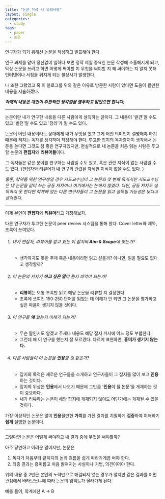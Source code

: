 ```yaml
---
title: "논문 작성 시 유의사항"
layout: single
categories:	
  - study
tags:
  - paper
  - 논문
---
```



연구자가 되기 위해선 논문을 작성하고 발표해야 한다.

연구 과제를 맡아 정신없이 일하다 보면 정작 제일 중요한 논문 작성에 소홀해지게 되고, 막상 논문을 쓰려고 하면 어떻게 써야할 지 무엇을 써야할 지 왜 써야하는 지 알지 못해 인터넷이나 서점을 뒤지게 되는 불상사가 발생한다.

나 또한 그랬었고 혹 이 블로그를 위와 같은 이유로 방문한 사람이 있다면 도움이 될만한 내용을 서술하겠다.

***아래의 내용은 개인이 주관적인 생각임을 염두하고 읽었으면 합니다.***

---

논문이란 내가 연구한 내용을 다른 사람에게 설득하는 글이다.
그 내용이 '발견'일 수도 있고 '발전'일 수도 있고 '정리'가 될 수도 있다.

논문이 어떤 내용이라도 상대에게 내가 무엇을 했고 그게 어떤 의미인지 설명해야 하기 때문에 저자는 독자를 생각하며 작성해야 한다.
투고한 잡지의 독자층까지 생각해서 논문을 쓴다면 그것도 참 좋은 연구자겠지만, 현실적으로 내 논문을 처음 읽는 사람은 투고할 논문의 **편집자**와 **리뷰어들**이다. 

그 독자들은 같은 분야를 연구하는 사람일 수도 있고, 혹은 관련 지식이 없는 사람일 수도 있다. (편집자와 리뷰어가 내 연구와 관련된 자세한 지식이 없을 수도 있다. )

*물론, 학위를 위한 연구생일 경우 지도교수님이 그 논문의 첫 번째 독자지만 지도교수님은 내 논문을 같이 쓰는 공동 저자이니 여기에서는 논하지 않겠다. 다만, 공동 저자도 설득하지 못 한다면 학계에 있는 다른 연구자들이 그 논문을 읽고 설득될 가능성은 낮다고 생각한다.*

---

이제 본인이 **편집자**와 **리뷰어**라고 가정해보자.

다른 연구자가 투고한 논문이 peer review 시스템을 통해 왔다. Cover letter와 제목, 초록이 쓰여있다.

1. ###### *내가 편집자, 리뷰어를 맡고 있는 이 잡지의 **Aim & Scope**에 맞는가?*

   - 생각하지도 못한 주제 혹은 내용이라면 읽고 싶을까? 아니면, 읽을 필요도 없다고 생각할까?

2. ###### *이 논문의 저자가 **하고 싶은 말**이 뭔지 파악이 되는가?*

   - **리뷰어**는 보통 초록만 읽고 해당 논문을 리뷰할 지 결정한다.
   - 초록에 쓰여진 150-250 단어를 읽었는 데 이해가 안 되면 그 논문을 평가하고 싶은 마음이 생기지 않을 것이다.

3. ###### *이 연구를 **왜** 했는지 이해가 되는가?*
    - 무슨 말인지도 알겠고 주제나 내용도 해당 잡지 취지에 어느 정도 부합한다.
    - 그런데 왜 이 연구를 했는지 잘 모르겠다. 다르게 표현하면, **흥미가 생기지 않는다.**

4. ###### *다른 사람들이 이 논문을 **인용**할 것 같은가?*
    - 잡지의 목적은 새로운 연구들을 소개하고 연구자들이 그 잡지를 많이 보고 **인용**하는 것이다.
    - 잡지의 위상은 **인용**에서 나오기 때문에 그만큼 '**인용**이 될 논문'을 게재하는 것이 중요하다.
    - 내가 리뷰하는 논문이 해당 잡지에 게재되지 않아도 어딘가에는 게재될 수 있을 것이다. 


가장 이상적인 논문은 많이 **인용**될만한 **가치**를 가진 결과를 치밀하게 **검증**하여 이해하기 **쉽게** 설명한 논문이다.

---

그렇다면 논문은 어떻게 써야하고 내 결과 중에 무엇을 써야할까?

아주 당연하고 어려운 말이지만, 논문은
1. 독자가 처음부터 끝까지의 논리 흐름을 쉽게 따라가게끔 써야 한다.
2. 최종 결과는 흥미롭고 처음 밝혀지는 사실이나 기법, 의견이어야 한다.

위의 내용 중 2번은 본인의 노력만으로 해결되지 않는 경우가 많지만 같은 결과를 어떤 관점에서 바라보느냐에 따라 논문의 임팩트가 올라가게 된다.

예를 들어,
학계에선 A -> B 
